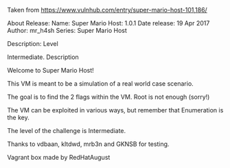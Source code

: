 Taken from https://www.vulnhub.com/entry/super-mario-host-101,186/ 

About Release:
    Name: Super Mario Host: 1.0.1
    Date release: 19 Apr 2017
    Author: mr_h4sh
    Series: Super Mario Host

Description:
Level

Intermediate.
Description

Welcome to Super Mario Host!

This VM is meant to be a simulation of a real world case scenario.

The goal is to find the 2 flags within the VM. Root is not enough (sorry!)

The VM can be exploited in various ways, but remember that Enumeration is the key.

The level of the challenge is Intermediate.

Thanks to vdbaan, kltdwd, mrb3n and GKNSB for testing.

Vagrant box made by RedHatAugust

